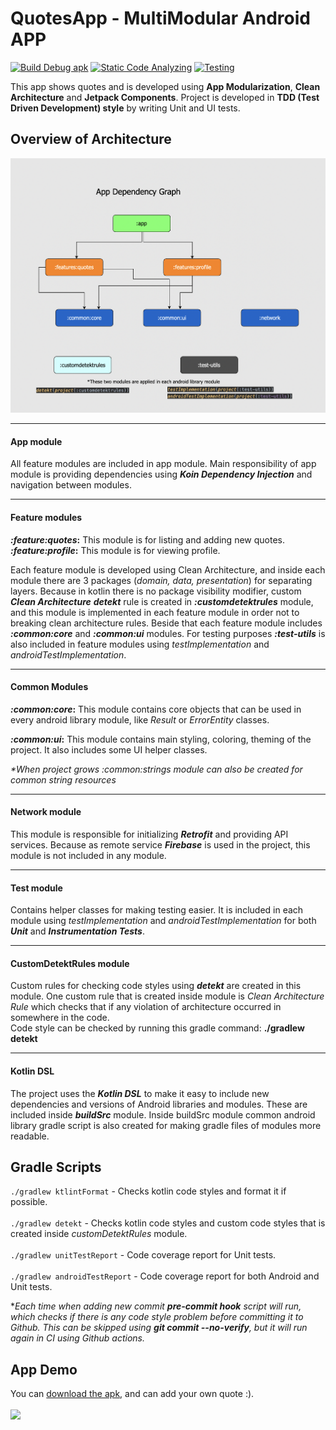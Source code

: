 # QuotesApp - MultiModular Android APP

[![Build Debug apk](https://github.com/mirzemehdi/quotesapp/actions/workflows/build_debug.yml/badge.svg)](https://github.com/mirzemehdi/quotesapp/actions/workflows/build_debug.yml)
[![Static Code Analyzing](https://github.com/mirzemehdi/quotesapp/actions/workflows/static_code_analyze.yml/badge.svg)](https://github.com/mirzemehdi/quotesapp/actions/workflows/static_code_analyze.yml)
[![Testing](https://github.com/mirzemehdi/quotesapp/actions/workflows/unit_testing.yml/badge.svg)](https://github.com/mirzemehdi/quotesapp/actions/workflows/unit_testing.yml)

This app shows quotes and is developed using **App Modularization**, **Clean Architecture** and **Jetpack Components**. 
Project is developed in **TDD (Test Driven Development) style** by writing Unit and UI tests.

## Overview of Architecture

<img src="outputs/screenshots/app_dependency_graph.png" alt="architecture" >

<hr>

#### App module
All feature modules are included in app module. Main responsibility of app module is 
providing dependencies using **_Koin Dependency Injection_** and navigation between modules.

<hr>

#### Feature modules
**_:feature:quotes_:**  This module is for listing and adding new quotes.  
**_:feature:profile_:**  This module is for viewing profile.

Each feature module is developed using Clean Architecture, and inside 
each module there are 3 packages (_domain, data, presentation_) for separating 
layers. Because in kotlin there is no package visibility modifier, custom **_Clean Architecture_**
**_detekt_** rule is created in **_:customdetektrules_** module, and this module is implemented
in each feature module in order not to breaking clean architecture rules. Beside that each 
feature module includes **_:common:core_** and **_:common:ui_** modules. For testing purposes
**_:test-utils_** is also included in feature modules using _testImplementation_ 
and _androidTestImplementation_.

<hr>


#### Common Modules
**_:common:core_:**  This module contains core objects that can be used 
in every android library module, like _Result_ or _ErrorEntity_ classes.

**_:common:ui_:**  This module contains main styling, coloring, theming of the project. 
It also includes some UI helper classes.

_*When project grows :common:strings module can also be created for common string resources_

<hr>


#### Network module
This module is responsible for initializing **_Retrofit_** and providing API services.
Because as remote service **_Firebase_** is used in the project, this module is not included in any module.

<hr>


#### Test module
Contains helper classes for making testing easier. It is included in each module 
using _testImplementation_ and _androidTestImplementation_ for both **_Unit_** and **_Instrumentation Tests_**.

<hr>


#### CustomDetektRules module
Custom rules for checking code styles using _**detekt**_ are created in this module. 
One custom rule that is created inside module is _Clean Architecture Rule_ which checks that 
if any violation of architecture occurred in somewhere in the code.  
Code style can be checked by running this gradle command: **./gradlew detekt**

<hr>


#### Kotlin DSL
The project uses the _**Kotlin DSL**_ to make it easy to include new dependencies and versions of Android libraries and modules.
These are included inside **_buildSrc_** module. Inside buildSrc module 
common android library gradle script is also created for making gradle files of modules more readable.

## Gradle Scripts
`./gradlew ktlintFormat` - Checks kotlin code styles and format it if possible. <br>  
`./gradlew detekt` - Checks kotlin code styles and custom code styles that is created inside _customDetektRules_ module.  <br>  
`./gradlew unitTestReport` - Code coverage report for Unit tests.  <br>  
`./gradlew androidTestReport` - Code coverage report for both Android and Unit tests.

*_Each time when adding new commit **pre-commit hook** script will run, which checks if there is any code 
style problem before committing it to Github. This can be skipped using **git commit --no-verify**, 
but it will run again in CI using Github actions._

## App Demo
You can [download the apk](outputs/quotes.apk), and can add your own quote :). <br>  
<img src="outputs/screenrecorder.gif" width="250">
